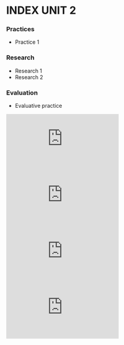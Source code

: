 # INDEX UNIT 2

### Practices
- Practice 1
### Research
- Research 1
- Research 2
### Evaluation
- Evaluative practice


![Practice 1](https://github.com/Luis-Alonso18/Data_Mining/blob/Unit_2/practices/practice_1/practice_1.md)
![Research 1](https://github.com/Luis-Alonso18/Data_Mining/blob/Unit_2/research/research_1/research_1.md)
![Research 2](https://github.com/Luis-Alonso18/Data_Mining/blob/Unit_2/research/research_2/research_2.md)
![Evaluative practice](https://github.com/Luis-Alonso18/Data_Mining/blob/Unit_2/evaluation/evaluative_practice/evaluation_practice.md)
